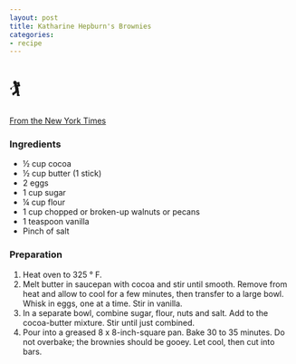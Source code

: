 ```yaml
---
layout: post
title: Katharine Hepburn's Brownies
categories:
- recipe
---
```



# 🏌️

[From the New York Times]( http://cooking.nytimes.com/recipes/10782-katharine-hepburns-brownies )

### Ingredients

-   <span class="quantity">&frac12;</span> <span class="ingredient-name">cup cocoa</span>
-   <span class="quantity">&frac12;</span> <span class="ingredient-name">cup butter (1 stick)</span>
-   <span class="quantity">2</span> <span class="ingredient-name">eggs</span>
-   <span class="quantity">1</span> <span class="ingredient-name">cup sugar</span>
-   <span class="quantity">&frac14;</span> <span class="ingredient-name">cup flour</span>
-   <span class="quantity">1</span> <span class="ingredient-name">cup chopped or broken-up walnuts or pecans</span>
-   <span class="quantity">1</span> <span class="ingredient-name">teaspoon vanilla</span>
-   <span class="quantity">Pinch</span> of <span class="ingredient-name">salt</span>


### Preparation

1.  Heat oven to 325 &deg; F.
2.  Melt butter in saucepan with cocoa and stir until smooth. Remove
    from heat and allow to cool for a few minutes, then transfer to a
    large bowl. Whisk in eggs, one at a time. Stir in vanilla.
3.  In a separate bowl, combine sugar, flour, nuts and salt. Add to the
    cocoa-butter mixture. Stir until just combined.
4.  Pour into a greased 8 x 8-inch-square pan. Bake 30 to 35 minutes. Do
    not overbake; the brownies should be gooey. Let cool, then cut
    into bars.
